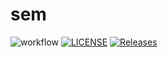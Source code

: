 # sem
![workflow](https://github.com/PhoneMyintMyat87/seMethods/actions/workflows/main.yml/badge.svg)
[![LICENSE](https://img.shields.io/github/license/PhoneMyintMyat87/seMethods.svg?style=flat-square)](https://github.com/PhoneMyintMyat87/sem/blob/master/LICENSE)
[![Releases](https://img.shields.io/github/release/PhoneMyintMyat87/seMethods/all.svg?style=flat-square)](https://github.com/PhoneMyintMyat87/sem/releases)